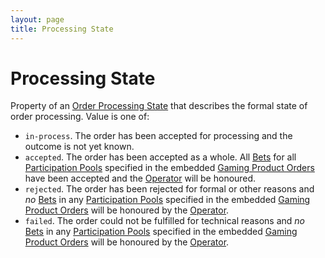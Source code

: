 ```yaml
---
layout: page
title: Processing State
---
```


# Processing State

Property of an [Order Processing State](../concepts/order-processing-state) that describes the formal state of order processing. Value is one of:

* `in-process`. The order has been accepted for processing and the outcome is not yet known.
* `accepted`. The order has been accepted as a whole. All [Bets](../concepts/bet) for all [Participation Pools](../concepts/participation-pool) specified in the embedded [Gaming Product Orders](../concepts/gaming-product-order) have been accepted and the [Operator](../concepts/operator) will be honoured.
* `rejected`. The order has been rejected for formal or other reasons and *no* [Bets](../concepts/bets) in any [Participation Pools](../concepts/participation-pool) specified in the embedded [Gaming Product Orders](../concepts/gaming-product-order) will be honoured by the [Operator](../concepts/operator).
* `failed`. The order could not be fulfilled for technical reasons and *no* [Bets](../concepts/bets) in any [Participation Pools](../concepts/participation-pool) specified in the embedded [Gaming Product Orders](../concepts/gaming-product-order) will be honoured by the [Operator](../concepts/operator).
